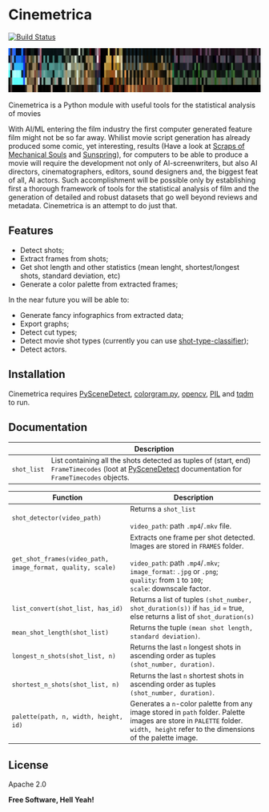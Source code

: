 # Cinemetrica 
[![Build Status](https://travis-ci.org/joemccann/dillinger.svg?branch=master)](https://travis-ci.org/joemccann/dillinger)

![Alt text](https://github.com/supergeniodelmale/Cinemetrica/blob/main/averagePalette2.jpg)

Cinemetrica is a Python module with useful tools for the statistical analysis of movies 

With AI/ML entering the film industry the first computer generated feature film might not be so far away. Whilist movie script generation has already produced some comic, yet interesting, results (Have a look at [Scraps of Mechanical Souls](https://www.youtube.com/watch?v=g7wq5mYCOV8&ab_channel=BriefcasePictures) and [Sunspring](https://youtu.be/LY7x2Ihqjmc)), for computers to be able to produce a movie will require the development not only of AI-screenwriters, but also AI directors, cinematographers, editors, sound designers and, the biggest feat of all, AI actors. Such accomplishment will be possible only by establishing first a thorough framework of tools for the statistical analysis of film and the generation of detailed and robust datasets that go well beyond reviews and metadata. Cinemetrica is an attempt to do just that.

## Features

- Detect shots;
- Extract frames from shots;
- Get shot length and other statistics (mean lenght, shortest/longest shots, standard deviation, etc)
- Generate a color palette from extracted frames;

In the near future you will be able to:

- Generate fancy infographics from extracted data;
- Export graphs;
- Detect cut types;
- Detect movie shot types (currently you can use [shot-type-classifier](https://github.com/rsomani95/shot-type-classifier));
- Detect actors.


## Installation

Cinemetrica requires [PySceneDetect](https://github.com/Breakthrough/PySceneDetect), [colorgram.py](https://github.com/obskyr/colorgram.py), [opencv](https://github.com/opencv/opencv-python), [PIL](https://github.com/python-pillow/Pillow) and [tqdm](https://github.com/tqdm/tqdm) to run.

## Documentation

|  | Description |
| --- | --- |
| `shot_list` | List containing all the shots detected as tuples of (start, end) `FrameTimecodes` (loot at [PySceneDetect](https://github.com/Breakthrough/PySceneDetect) documentation for `FrameTimecodes` objects. |

| Function | Description | 
| --- | --- | 
| `shot_detector(video_path)` | Returns a `shot_list` <br /><br /> `video_path`: path `.mp4`/`.mkv` file. <br />|
| `get_shot_frames(video_path, image_format, quality, scale)` | Extracts one frame per shot detected. Images are stored in `FRAMES` folder. <br /><br /> `video_path`: path `.mp4`/`.mkv`; <br /> `image_format`: `.jpg` or `.png`;<br /> `quality`: from `1` to `100`; <br /> `scale`: downscale factor. <br /> |
| `list_convert(shot_list, has_id)` | Returns a list of tuples `(shot_number, shot_duration(s))` if `has_id` = true, else returns a list of `shot_duration(s)`|
| `mean_shot_length(shot_list)` | Returns the tuple `(mean shot length, standard deviation)`. |
| `longest_n_shots(shot_list, n)` | Returns the last `n` longest shots in ascending order as tuples `(shot_number, duration)`. |
| `shortest_n_shots(shot_list, n)` | Returns the last `n` shortest shots in ascending order as tuples `(shot_number, duration)`. |
| `palette(path, n, width, height, id)` | Generates a `n`-color palette from any image stored in `path` folder. Palette images are store in `PALETTE` folder.  `width, height` refer to the dimensions of the palette image. |

## License

Apache 2.0

**Free Software, Hell Yeah!**

[//]: # (These are reference links used in the body of this note and get stripped out when the markdown processor does its job. There is no need to format nicely because it shouldn't be seen. Thanks SO - http://stackoverflow.com/questions/4823468/store-comments-in-markdown-syntax)

   [dill]: <https://github.com/joemccann/dillinger>
   [git-repo-url]: <https://github.com/joemccann/dillinger.git>
   [john gruber]: <http://daringfireball.net>
   [df1]: <http://daringfireball.net/projects/markdown/>
   [markdown-it]: <https://github.com/markdown-it/markdown-it>
   [Ace Editor]: <http://ace.ajax.org>
   [node.js]: <http://nodejs.org>
   [Twitter Bootstrap]: <http://twitter.github.com/bootstrap/>
   [jQuery]: <http://jquery.com>
   [@tjholowaychuk]: <http://twitter.com/tjholowaychuk>
   [express]: <http://expressjs.com>
   [AngularJS]: <http://angularjs.org>
   [Gulp]: <http://gulpjs.com>

   [PlDb]: <https://github.com/joemccann/dillinger/tree/master/plugins/dropbox/README.md>
   [PlGh]: <https://github.com/joemccann/dillinger/tree/master/plugins/github/README.md>
   [PlGd]: <https://github.com/joemccann/dillinger/tree/master/plugins/googledrive/README.md>
   [PlOd]: <https://github.com/joemccann/dillinger/tree/master/plugins/onedrive/README.md>
   [PlMe]: <https://github.com/joemccann/dillinger/tree/master/plugins/medium/README.md>
   [PlGa]: <https://github.com/RahulHP/dillinger/blob/master/plugins/googleanalytics/README.md>
